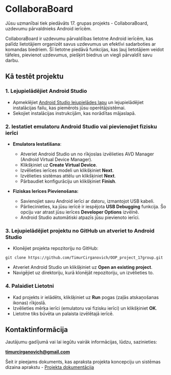 # CollaboraBoard

Jūsu uzmanībai tiek piedāvāts 17. grupas projekts - CollaboraBoard, uzdevumu pārvaldnieks Android ierīcēm.

CollaboraBoard ir uzdevumu pārvaldības lietotne Android ierīcēm, kas palīdz lietotājiem organizēt savus uzdevumus un efektīvi sadarboties ar komandas biedriem. Šī lietotne piedāvā funkcijas, kas ļauj lietotājiem veidot tāfeles, pievienot uzdevumus, piešķirt biedrus un viegli pārvaldīt savu darbu.
## Kā testēt projektu

### 1. Lejupielādējiet Android Studio
   * Apmeklējiet [Android Studio lejupielādes lapu](https://developer.android.com/studio) un lejupielādējiet instalācijas failu, kas piemērots jūsu operētājsistēmai.
   * Sekojiet instalācijas instrukcijām, kas norādītas mājaslapā.

### 2. Iestatiet emulatoru Android Studio vai pievienojiet fizisku ierīci        
   * **Emulatora Iestatīšana**:

     * Atveriet Android Studio un no rīkjoslas izvēlieties AVD Manager (Android Virtual Device Manager).
     * Klikšķiniet uz **Create Virtual Device**.
     * Izvēlieties ierīces modeli un klikšķiniet **Next**.
     * Izvēlieties sistēmas attēlu un klikšķiniet **Next**.
     * Pārbaudiet konfigurāciju un klikšķiniet **Finish**.
   * **Fiziskas Ierīces Pievienošana:**

     * Savienojiet savu Android ierīci ar datoru, izmantojot USB kabeli.
     * Pārliecinieties, ka jūsu ierīcē ir iespējota **USB Debugging** funkcija. Šo opciju var atrast jūsu ierīces **Developer Options** izvēlnē.
     * Android Studio automātiski atpazīs jūsu pievienoto ierīci.

### 3. Lejupielādējiet projektu no GitHub un atveriet to Android Studio
   * Klonējiet projekta repozitoriju no GitHub:
   ```
   git clone https://github.com/TimurCirganovich/OOP_project_17group.git
   ```
   * Atveriet Android Studio un klikšķiniet uz **Open an existing project**.
   * Navigējiet uz direktoriju, kurā klonējāt repozitoriju, un izvēlieties to.

### 4. Palaidiet Lietotni
   * Kad projekts ir ielādēts, klikšķiniet uz **Run** pogas (zaļās atskaņošanas ikonas) rīkjoslā.
   * Izvēlieties mērķa ierīci (emulatoru vai fizisku ierīci) un klikšķiniet **OK**.
   * Lietotne tiks būvēta un palaista izvēlētajā ierīcē.


## Kontaktinformācija
Jautājumu gadījumā vai lai iegūtu vairāk informācijas, lūdzu, sazinieties:

**timurcirganovich@gmail.com**

Šeit ir pieejams dokuments, kas apraksta projekta koncepciju un sistēmas dizaina aprakstu - [Projekta dokumentācija](https://docs.google.com/document/d/11a58YqcVdYW2eBee0syAwBimeX3okPjkqEZ_WxsyTHk/edit)
